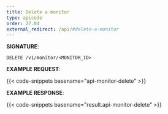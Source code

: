 ```yaml
---
title: Delete a monitor
type: apicode
order: 27.04
external_redirect: /api/#delete-a-monitor
---
```


**SIGNATURE**:

`DELETE /v1/monitor/<MONITOR_ID>`

**EXAMPLE REQUEST**:

{{< code-snippets basename="api-monitor-delete" >}}

**EXAMPLE RESPONSE**:

{{< code-snippets basename="result.api-monitor-delete" >}}
